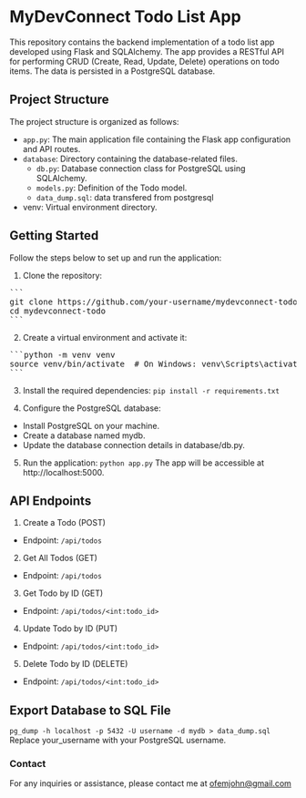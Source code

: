 # MyDevConnect Todo List App

This repository contains the backend implementation of a todo list app developed using Flask and SQLAlchemy. The app provides a RESTful API for performing CRUD (Create, Read, Update, Delete) operations on todo items. The data is persisted in a PostgreSQL database.


## Project Structure

The project structure is organized as follows:

* `app.py`: The main application file containing the Flask app configuration and API routes.
* `database`: Directory containing the database-related files.
    * `db.py`: Database connection class for PostgreSQL using SQLAlchemy.
    * `models.py`: Definition of the Todo model.
    * `data_dump.sql`: data transfered from postgresql
* venv: Virtual environment directory.

## Getting Started

Follow the steps below to set up and run the application:

1. Clone the repository:

<pre>
```
git clone https://github.com/your-username/mydevconnect-todo.git
cd mydevconnect-todo
```
</pre>

2. Create a virtual environment and activate it:
<pre>
```python -m venv venv
source venv/bin/activate  # On Windows: venv\Scripts\activate```
```
</pre>

3. Install the required dependencies:
```pip install -r requirements.txt```

4. Configure the PostgreSQL database:
* Install PostgreSQL on your machine.
* Create a database named mydb.
* Update the database connection details in database/db.py.


5. Run the application:
```python app.py```
The app will be accessible at http://localhost:5000.

## API Endpoints

1. Create a Todo (POST)
* Endpoint: `/api/todos`

2. Get All Todos (GET)
* Endpoint: `/api/todos`

3. Get Todo by ID (GET)
* Endpoint: `/api/todos/<int:todo_id>`

4. Update Todo by ID (PUT)
* Endpoint: `/api/todos/<int:todo_id>`

5. Delete Todo by ID (DELETE)
* Endpoint: `/api/todos/<int:todo_id>`

## Export Database to SQL File

```pg_dump -h localhost -p 5432 -U username -d mydb > data_dump.sql```
Replace your_username with your PostgreSQL username.

### Contact
For any inquiries or assistance, please contact me at ofemjohn@gmail.com







